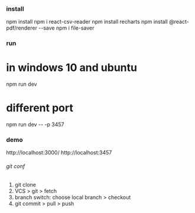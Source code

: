 

### install 
npm install
npm i react-csv-reader
npm install recharts
npm install @react-pdf/renderer --save
npm i file-saver

### run
# in windows 10 and ubuntu
npm run dev

# different port
npm run dev -- -p 3457

            
### demo 
http://localhost:3000/
http://localhost:3457



###### git conf
1. git clone 
2. VCS > git > fetch
3. branch switch: choose local branch > checkout 
4. git  commit > pull > push




